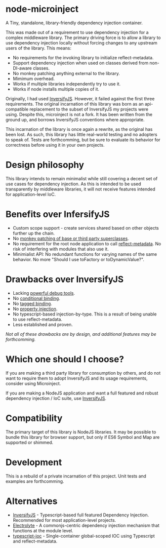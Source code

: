 # node-microinject
A Tiny, standalone, library-friendly dependency injection container.

This was made out of a requirement to use dependency injection for a complex middleware library.  The primary 
driving force is to allow a library to use dependency injection locally without forcing changes to any upstream users of the library.
This means:
- No requirements for the invoking library to initialize reflect-metadata.
- Support dependency injection when used on classes derived from non-DI-aware classes.
- No monkey patching anything external to the library.
- Mimimum overhead.
- Works if multiple libraries independently try to use it.
- Works if node installs multiple copies of it.

Originally, I had used [InversifyJS](https://github.com/inversify/InversifyJS).  However, it failed against the
first three requirements.  The original incarnation of this library was born as an api-compatible replacement to
the subset of InversifyJS my projects were using.
Despite this, microinject is not a fork.  It has been written from the ground up, and borrows InversifyJS conventions where appropriate.

This incarnation of the library is once again a rewrite, as the original has been lost.  As such, this library has little real-world testing
and no adopters to speak of.  Tests are forthcomming, but be sure to evaluate its behavior for correctness before using it in your own
projects.

# Design philosophy

This library intends to remain minimalist while still covering a decent set of use cases for dependency injection.
As this is intended to be used transparently by middleware libraries, it will not receive features intended for
application-level IoC.

# Benefits over InfersifyJS
- Custom scope support - create services shared based on other objects further up the chain.
- No [monkey patching of base or third party superclasses](https://github.com/inversify/InversifyJS/issues/619#issuecomment-352218311).
- No requirement for the root node application to call [reflect-metadata](https://github.com/inversify/InversifyJS/issues/737).  No risk of interfering with modules that also use it.
- Minimialist API: No redundant functions for varying names of the same behavior.  No more "Should I use toFactory or toDynamicValue?".

# Drawbacks over InversifyJS
- Lacking [powerful debug tools](https://github.com/inversify/inversify-chrome-devtools).
- No [conditional binding](https://github.com/inversify/InversifyJS/blob/master/wiki/named_bindings.md).
- No [tagged binding](https://github.com/inversify/InversifyJS/blob/master/wiki/tagged_bindings.md).
- No [property injection](https://github.com/inversify/InversifyJS/blob/master/wiki/property_injection.md).
- No typescript-based injection-by-type.  This is a result of being unable to use reflect-metadata.
- Less established and proven.

*Not all of these drawbacks are by design, and additional features may be forthcomming.*

# Which one should I choose?

If you are making a third party library for consumption by others, and do not want to require them to adopt InversifyJS and its usage requirements, consider using Microinject.

If you are making a NodeJS application and want a full featured and robust dependency injection / IoC suite, use [InversifyJS](https://github.com/inversify/InversifyJS).

# Compatibility

The primary target of this library is NodeJS libraries.
It may be possible to bundle this library for browser support, but only if ES6 Symbol and Map are supported or shimmed.

# Development

This is a rebuild of a private incarnation of this project.
Unit tests and examples are forthcomming.


# Alternatives
- [InversifyJS](https://github.com/inversify/InversifyJS) - Typescript-based full featured Dependency Injection.  Recommended for most application-level projects.
- [Electrolyte](https://github.com/jaredhanson/electrolyte) - A commonjs-centric dependency injection mechanism that functions at the module level.
- [typescript-ioc](https://www.npmjs.com/package/typescript-ioc) - Single-container global-scoped IOC using Typescript and reflect-metadata.
